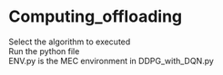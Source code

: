 # Computing_offloading

Select the algorithm to executed  
Run the python file  
ENV.py is the MEC environment in DDPG_with_DQN.py  
